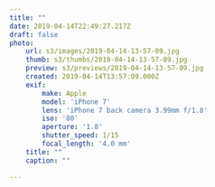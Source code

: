 ```yaml
---
title: ""
date: 2019-04-14T22:49:27.217Z
draft: false
photo:
    url: s3/images/2019-04-14-13-57-09.jpg
    thumb: s3/thumbs/2019-04-14-13-57-09.jpg
    preview: s3/previews/2019-04-14-13-57-09.jpg
    created: 2019-04-14T13:57:09.000Z
    exif:
        make: Apple
        model: 'iPhone 7'
        lens: 'iPhone 7 back camera 3.99mm f/1.8'
        iso: '80'
        aperture: '1.8'
        shutter_speed: 1/15
        focal_length: '4.0 mm'
    title: ""
    caption: ""

---
```

